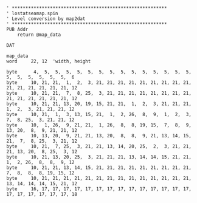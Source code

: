 
    ' *********************************************************
    ' lostatseamap.spin
    ' Level conversion by map2dat
    ' *********************************************************
    PUB Addr
        return @map_data

    DAT

    map_data
    word	 22, 12  'width, height

    byte	  4,  5,  5,  5,  5,  5,  5,  5,  5,  5,  5,  5,  5,  5,  5,  5,  5,  5,  5,  5,  5,  6
    byte	 10, 21, 21,  1,  2,  3, 21, 21, 21, 21, 21, 21, 21, 21, 21, 21, 21, 21, 21, 21, 21, 12
    byte	 10, 21, 21,  7,  8, 25,  3, 21, 21, 21, 21, 21, 21, 21, 21, 21, 21, 21, 21, 21, 21, 12
    byte	 10, 21, 21, 13, 20, 19, 15, 21, 21,  1,  2,  3, 21, 21, 21,  1,  2,  3, 21, 21, 21, 12
    byte	 10, 21,  1,  3, 13, 15, 21,  1,  2, 26,  8,  9,  1,  2,  3,  7,  8, 25,  3, 21, 21, 12
    byte	 10,  1, 26,  9, 21, 21,  1, 26,  8,  8, 19, 15,  7,  8,  9, 13, 20,  8,  9, 21, 21, 12
    byte	 10, 13, 20,  9, 21, 21, 13, 20,  8,  8,  9, 21, 13, 14, 15, 21,  7,  8, 25,  3, 21, 12
    byte	 10, 21,  7, 25,  3, 21, 21, 13, 14, 20, 25,  2,  3, 21, 21, 21, 13, 20,  8, 25,  3, 12
    byte	 10, 21, 13, 20, 25,  3, 21, 21, 21, 13, 14, 14, 15, 21, 21,  1,  2, 26,  8,  8,  9, 12
    byte	 10, 21, 21, 13, 14, 15, 21, 21, 21, 21, 21, 21, 21, 21, 21,  7,  8,  8,  8, 19, 15, 12
    byte	 10, 21, 21, 21, 21, 21, 21, 21, 21, 21, 21, 21, 21, 21, 21, 13, 14, 14, 14, 15, 21, 12
    byte	 16, 17, 17, 17, 17, 17, 17, 17, 17, 17, 17, 17, 17, 17, 17, 17, 17, 17, 17, 17, 17, 18
